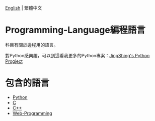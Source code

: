 [English]((README.md)) | 繁體中文
# Programming-Language編程語言
科目有關於邊程用的語言。

對Python感興趣，可以到這看我更多的Python專案：[JingShing's Python Progject](https://github.com/JingShing-Python)

# 包含的語言
* [Python](Python)
* [C](C)
* [C++](C++)
* [Web-Programming](Web-programming)
